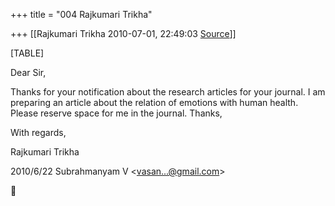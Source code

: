 +++
title = "004 Rajkumari Trikha"

+++
[[Rajkumari Trikha	2010-07-01, 22:49:03 [Source](https://groups.google.com/g/bvparishat/c/Pkq8KI_UnjY)]]



[TABLE]

Dear Sir,

Thanks for your notification about the research articles for your journal. I am preparing an article about the relation of emotions with human health. Please reserve space for me in the journal. Thanks,

With regards,

Rajkumari Trikha

  

2010/6/22 Subrahmanyam V \<[vasan...@gmail.com]()\>



